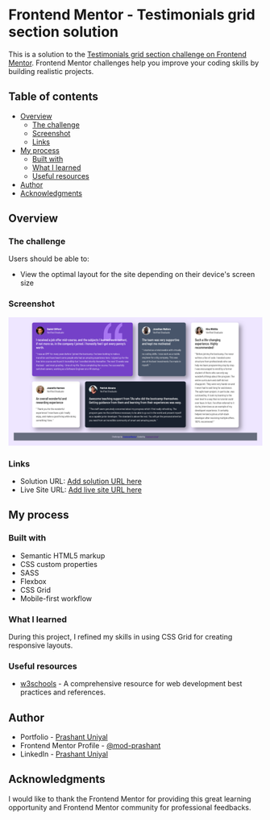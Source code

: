 # Frontend Mentor - Testimonials grid section solution

This is a solution to the [Testimonials grid section challenge on Frontend Mentor](https://www.frontendmentor.io/challenges/testimonials-grid-section-Nnw6J7Un7). Frontend Mentor challenges help you improve your coding skills by building realistic projects. 

## Table of contents

- [Overview](#overview)
  - [The challenge](#the-challenge)
  - [Screenshot](#screenshot)
  - [Links](#links)
- [My process](#my-process)
  - [Built with](#built-with)
  - [What I learned](#what-i-learned)
  - [Useful resources](#useful-resources)
- [Author](#author)
- [Acknowledgments](#acknowledgments)


## Overview

### The challenge

Users should be able to:

- View the optimal layout for the site depending on their device's screen size

### Screenshot

![](/design/Screenshot.png)

### Links

- Solution URL: [Add solution URL here](https://github.com/mod-prashant/Testimonials-grid-section)
- Live Site URL: [Add live site URL here](https://testimonials-grid-section-mauve-eight.vercel.app/)

## My process

### Built with

- Semantic HTML5 markup
- CSS custom properties
- SASS
- Flexbox
- CSS Grid
- Mobile-first workflow

### What I learned

During this project, I refined my skills in using CSS Grid for creating responsive layouts.

### Useful resources

- [w3schools](https://www.w3schools.com/) - A comprehensive resource for web development best practices and references.

## Author

- Portfolio - [Prashant Uniyal](https://resume8305.wordpress.com/)
- Frontend Mentor Profile - [@mod-prashant](https://www.frontendmentor.io/profile/mod-prashant)
- LinkedIn - [Prashant Uniyal](https://linkedin.com/in/prashant-uniyal-9ab235273/)

## Acknowledgments

I would like to thank the Frontend Mentor for providing this great learning opportunity and Frontend Mentor community for professional feedbacks.
